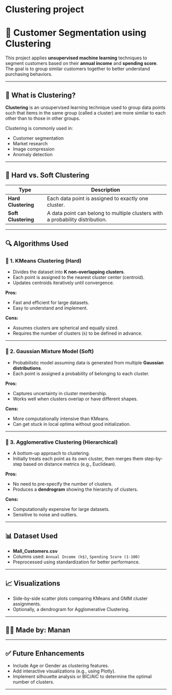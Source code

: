 # Clustering project
# 🧠 Customer Segmentation using Clustering

This project applies **unsupervised machine learning** techniques to segment customers based on their **annual income** and **spending score**. The goal is to group similar customers together to better understand purchasing behaviors.

---

## 📌 What is Clustering?

**Clustering** is an unsupervised learning technique used to group data points such that items in the same group (called a cluster) are more similar to each other than to those in other groups.

Clustering is commonly used in:
- Customer segmentation
- Market research
- Image compression
- Anomaly detection

---

## 🧪 Hard vs. Soft Clustering

| Type             | Description                                                                 |
|------------------|-----------------------------------------------------------------------------|
| **Hard Clustering** | Each data point is assigned to exactly one cluster.                            |
| **Soft Clustering** | A data point can belong to multiple clusters with a probability distribution. |

---

## 🔍 Algorithms Used

### 📌 1. KMeans Clustering (Hard)

- Divides the dataset into **K non-overlapping clusters**.
- Each point is assigned to the nearest cluster center (centroid).
- Updates centroids iteratively until convergence.

**Pros:**
- Fast and efficient for large datasets.
- Easy to understand and implement.

**Cons:**
- Assumes clusters are spherical and equally sized.
- Requires the number of clusters (`k`) to be defined in advance.

---

### 📌 2. Gaussian Mixture Model (Soft)

- Probabilistic model assuming data is generated from multiple **Gaussian distributions**.
- Each point is assigned a probability of belonging to each cluster.

**Pros:**
- Captures uncertainty in cluster membership.
- Works well when clusters overlap or have different shapes.

**Cons:**
- More computationally intensive than KMeans.
- Can get stuck in local optima without good initialization.

---

### 📌 3. Agglomerative Clustering (Hierarchical)

- A bottom-up approach to clustering.
- Initially treats each point as its own cluster, then merges them step-by-step based on distance metrics (e.g., Euclidean).

**Pros:**
- No need to pre-specify the number of clusters.
- Produces a **dendrogram** showing the hierarchy of clusters.

**Cons:**
- Computationally expensive for large datasets.
- Sensitive to noise and outliers.

---

## 📊 Dataset Used

- **Mall_Customers.csv**
- Columns used: `Annual Income (k$)`, `Spending Score (1-100)`
- Preprocessed using standardization for better performance.

---

## 📈 Visualizations

- Side-by-side scatter plots comparing KMeans and GMM cluster assignments.
- Optionally, a dendrogram for Agglomerative Clustering.

---

## 🧑‍💻 Made by: **Manan**

---

## ✅ Future Enhancements

- Include Age or Gender as clustering features.
- Add interactive visualizations (e.g., using Plotly).
- Implement silhouette analysis or BIC/AIC to determine the optimal number of clusters.

---
